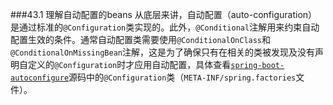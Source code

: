 ###43.1 理解自动配置的beans
从底层来讲，自动配置（auto-configuration）是通过标准的`@Configuration`类实现的。此外，`@Conditional`注解用来约束自动配置生效的条件。通常自动配置类需要使用`@ConditionalOnClass`和`@ConditionalOnMissingBean`注解，这是为了确保只有在相关的类被发现及没有声明自定义的`@Configuration`时才应用自动配置，具体查看[`spring-boot-autoconfigure`](https://github.com/spring-projects/spring-boot/tree/v1.4.1.RELEASE/spring-boot-autoconfigure/src/main/java/org/springframework/boot/autoconfigure)源码中的`@Configuration`类（`META-INF/spring.factories`文件）。
